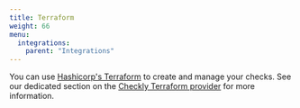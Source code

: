 ```yaml
---
title: Terraform
weight: 66
menu:
  integrations:
    parent: "Integrations"
---
```


You can use [Hashicorp's Terraform](https://www.terraform.io/) to create and manage your checks. See our dedicated section on the [Checkly Terraform provider](/docs/terraform-provider) for more information.
